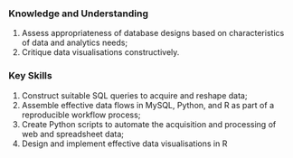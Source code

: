 ### Knowledge and Understanding
1. Assess appropriateness of database designs based on characteristics of 
data and analytics needs;
2. Critique data visualisations constructively.

### Key Skills
1. Construct suitable SQL queries to acquire and reshape data;
2. Assemble effective data flows in MySQL, Python, and R as part of a 
reproducible workflow process;
3. Create Python scripts to automate the acquisition and processing of web 
and spreadsheet data;
4. Design and implement effective data visualisations in R
